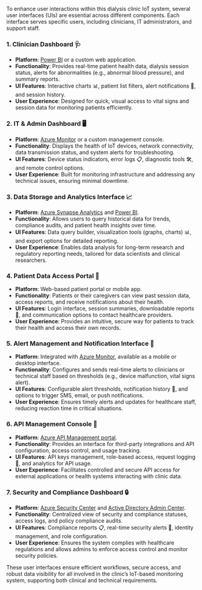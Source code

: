 To enhance user interactions within this dialysis clinic IoT system, several user interfaces (UIs) are essential across different components. Each interface serves specific users, including clinicians, IT administrators, and support staff.

### **1. Clinician Dashboard** 🩺
   - **Platform**: [Power BI](https://powerbi.microsoft.com/) or a custom web application.
   - **Functionality**: Provides real-time patient health data, dialysis session status, alerts for abnormalities (e.g., abnormal blood pressure), and summary reports.
   - **UI Features**: Interactive charts 📊, patient list filters, alert notifications 🚨, and session history.
   - **User Experience**: Designed for quick, visual access to vital signs and session data for monitoring patients efficiently.

### **2. IT & Admin Dashboard** 🖥️
   - **Platform**: [Azure Monitor](https://azure.microsoft.com/en-us/services/monitor/) or a custom management console.
   - **Functionality**: Displays the health of IoT devices, network connectivity, data transmission status, and system alerts for troubleshooting.
   - **UI Features**: Device status indicators, error logs 📋, diagnostic tools 🛠️, and remote control options.
   - **User Experience**: Built for monitoring infrastructure and addressing any technical issues, ensuring minimal downtime.

### **3. Data Storage and Analytics Interface** 📈
   - **Platform**: [Azure Synapse Analytics](https://azure.microsoft.com/en-us/services/synapse-analytics/) and [Power BI](https://powerbi.microsoft.com/).
   - **Functionality**: Allows users to query historical data for trends, compliance audits, and patient health insights over time.
   - **UI Features**: Data query builder, visualization tools (graphs, charts) 📊, and export options for detailed reporting.
   - **User Experience**: Enables data analysis for long-term research and regulatory reporting needs, tailored for data scientists and clinical researchers.

### **4. Patient Data Access Portal** 📱
   - **Platform**: Web-based patient portal or mobile app.
   - **Functionality**: Patients or their caregivers can view past session data, access reports, and receive notifications about their health.
   - **UI Features**: Login interface, session summaries, downloadable reports 📄, and communication options to contact healthcare providers.
   - **User Experience**: Provides an intuitive, secure way for patients to track their health and access their own records.

### **5. Alert Management and Notification Interface** 🔔
   - **Platform**: Integrated with [Azure Monitor](https://azure.microsoft.com/en-us/services/monitor/), available as a mobile or desktop interface.
   - **Functionality**: Configures and sends real-time alerts to clinicians or technical staff based on thresholds (e.g., device malfunction, vital signs alert).
   - **UI Features**: Configurable alert thresholds, notification history 📜, and options to trigger SMS, email, or push notifications.
   - **User Experience**: Ensures timely alerts and updates for healthcare staff, reducing reaction time in critical situations.

### **6. API Management Console** 🔧
   - **Platform**: [Azure API Management portal](https://azure.microsoft.com/en-us/services/api-management/).
   - **Functionality**: Provides an interface for third-party integrations and API configuration, access control, and usage tracking.
   - **UI Features**: API keys management, role-based access, request logging 📑, and analytics for API usage.
   - **User Experience**: Facilitates controlled and secure API access for external applications or health systems interacting with clinic data.

### **7. Security and Compliance Dashboard** 🔒
   - **Platform**: [Azure Security Center](https://azure.microsoft.com/en-us/services/security-center/) and [Active Directory Admin Center](https://docs.microsoft.com/en-us/azure/active-directory/).
   - **Functionality**: Centralized view of security and compliance statuses, access logs, and policy compliance audits.
   - **UI Features**: Compliance reports 📋, real-time security alerts 🚨, identity management, and role configuration.
   - **User Experience**: Ensures the system complies with healthcare regulations and allows admins to enforce access control and monitor security policies.

These user interfaces ensure efficient workflows, secure access, and robust data visibility for all involved in the clinic’s IoT-based monitoring system, supporting both clinical and technical requirements.

